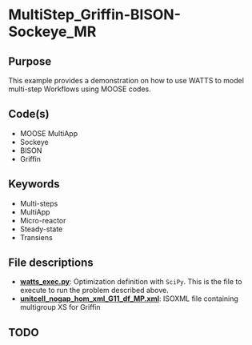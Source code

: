 # MultiStep_Griffin-BISON-Sockeye_MR

## Purpose

This example provides a demonstration on how to use WATTS to model multi-step Workflows using MOOSE codes.

## Code(s)
 
- MOOSE MultiApp
- Sockeye
- BISON
- Griffin

## Keywords
 
- Multi-steps
- MultiApp
- Micro-reactor
- Steady-state
- Transiens

## File descriptions

- [__watts_exec.py__](watts_exec.py): Optimization definition with `SciPy`. This is the file to execute to run the problem described above.
- [__unitcell_nogap_hom_xml_G11_df_MP.xml__](unitcell_nogap_hom_xml_G11_df_MP.xml): ISOXML file containing multigroup XS for Griffin
## TODO
